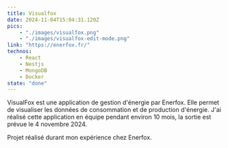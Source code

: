 ```yaml
---
title: Visualfox
date: 2024-11-04T15:04:31.120Z
pics: 
    - "./images/visualfox.png"
    - "./images/visualfox-edit-mode.png"
link: "https://enerfox.fr/"
technos: 
    - React
    - Nestjs
    - MongoDB
    - Docker
state: "done"
---
```


VisualFox est une application de gestion d'énergie par Enerfox. Elle permet de visualiser les données de consommation et de production d'énergie. J'ai réalisé cette application en équipe pendant environ 10 mois, la sortie est prévue le 4 novembre 2024.

Projet réalisé durant mon expérience chez Enerfox.